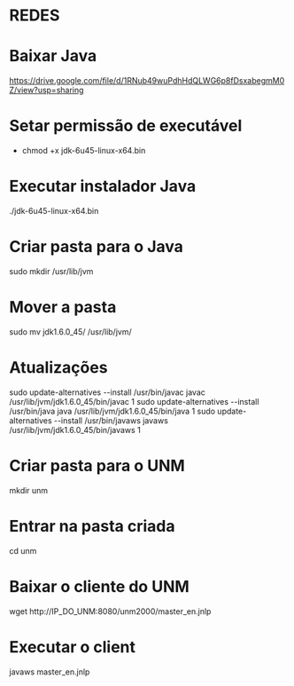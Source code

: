# REDES

# Baixar Java
https://drive.google.com/file/d/1RNub49wuPdhHdQLWG6p8fDsxabegmM0Z/view?usp=sharing

# Setar permissão de executável
- chmod +x jdk-6u45-linux-x64.bin 

# Executar instalador Java
./jdk-6u45-linux-x64.bin 

# Criar pasta para o Java
sudo mkdir /usr/lib/jvm

# Mover a pasta
sudo mv jdk1.6.0_45/ /usr/lib/jvm/

# Atualizações
sudo update-alternatives --install /usr/bin/javac javac /usr/lib/jvm/jdk1.6.0_45/bin/javac 1
sudo update-alternatives --install /usr/bin/java java /usr/lib/jvm/jdk1.6.0_45/bin/java 1
sudo update-alternatives --install /usr/bin/javaws javaws /usr/lib/jvm/jdk1.6.0_45/bin/javaws 1

# Criar pasta para o UNM
mkdir unm

# Entrar na pasta criada
cd unm

# Baixar o cliente do UNM
wget http://IP_DO_UNM:8080/unm2000/master_en.jnlp

# Executar o client
javaws master_en.jnlp
